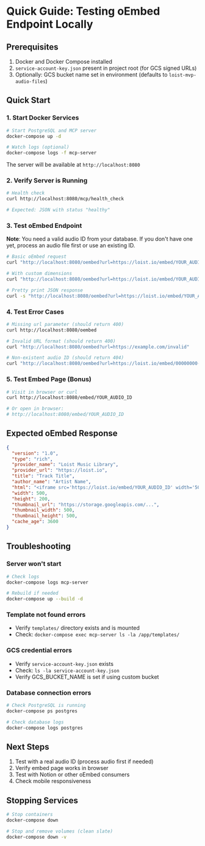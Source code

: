 # Quick Guide: Testing oEmbed Endpoint Locally

## Prerequisites

1. Docker and Docker Compose installed
2. `service-account-key.json` present in project root (for GCS signed URLs)
3. Optionally: GCS bucket name set in environment (defaults to `loist-mvp-audio-files`)

## Quick Start

### 1. Start Docker Services

```bash
# Start PostgreSQL and MCP server
docker-compose up -d

# Watch logs (optional)
docker-compose logs -f mcp-server
```

The server will be available at `http://localhost:8080`

### 2. Verify Server is Running

```bash
# Health check
curl http://localhost:8080/mcp/health_check

# Expected: JSON with status "healthy"
```

### 3. Test oEmbed Endpoint

**Note**: You need a valid audio ID from your database. If you don't have one yet, process an audio file first or use an existing ID.

```bash
# Basic oEmbed request
curl "http://localhost:8080/oembed?url=https://loist.io/embed/YOUR_AUDIO_ID"

# With custom dimensions
curl "http://localhost:8080/oembed?url=https://loist.io/embed/YOUR_AUDIO_ID&maxwidth=800&maxheight=300"

# Pretty print JSON response
curl -s "http://localhost:8080/oembed?url=https://loist.io/embed/YOUR_AUDIO_ID" | jq .
```

### 4. Test Error Cases

```bash
# Missing url parameter (should return 400)
curl http://localhost:8080/oembed

# Invalid URL format (should return 400)
curl "http://localhost:8080/oembed?url=https://example.com/invalid"

# Non-existent audio ID (should return 404)
curl "http://localhost:8080/oembed?url=https://loist.io/embed/00000000-0000-0000-0000-000000000000"
```

### 5. Test Embed Page (Bonus)

```bash
# Visit in browser or curl
curl http://localhost:8080/embed/YOUR_AUDIO_ID

# Or open in browser:
# http://localhost:8080/embed/YOUR_AUDIO_ID
```

## Expected oEmbed Response

```json
{
  "version": "1.0",
  "type": "rich",
  "provider_name": "Loist Music Library",
  "provider_url": "https://loist.io",
  "title": "Track Title",
  "author_name": "Artist Name",
  "html": "<iframe src='https://loist.io/embed/YOUR_AUDIO_ID' width='500' height='200' frameborder='0' allow='autoplay' style='border-radius: 12px;'></iframe>",
  "width": 500,
  "height": 200,
  "thumbnail_url": "https://storage.googleapis.com/...",
  "thumbnail_width": 500,
  "thumbnail_height": 500,
  "cache_age": 3600
}
```

## Troubleshooting

### Server won't start
```bash
# Check logs
docker-compose logs mcp-server

# Rebuild if needed
docker-compose up --build -d
```

### Template not found errors
- Verify `templates/` directory exists and is mounted
- Check: `docker-compose exec mcp-server ls -la /app/templates/`

### GCS credential errors
- Verify `service-account-key.json` exists
- Check: `ls -la service-account-key.json`
- Verify GCS_BUCKET_NAME is set if using custom bucket

### Database connection errors
```bash
# Check PostgreSQL is running
docker-compose ps postgres

# Check database logs
docker-compose logs postgres
```

## Next Steps

1. Test with a real audio ID (process audio first if needed)
2. Verify embed page works in browser
3. Test with Notion or other oEmbed consumers
4. Check mobile responsiveness

## Stopping Services

```bash
# Stop containers
docker-compose down

# Stop and remove volumes (clean slate)
docker-compose down -v
```

